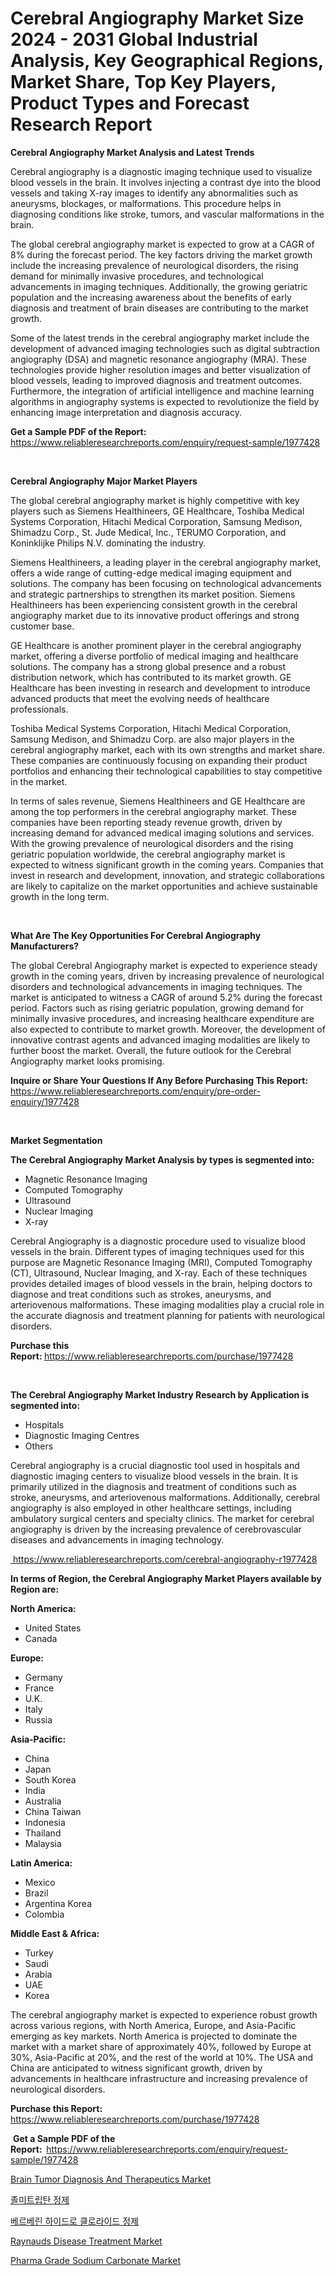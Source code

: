 <p><h1>Cerebral Angiography Market Size 2024 - 2031 Global Industrial Analysis, Key Geographical Regions, Market Share, Top Key Players, Product Types and Forecast Research Report</h1></p><p><strong>Cerebral Angiography Market Analysis and Latest Trends</strong></p>
<p><p>Cerebral angiography is a diagnostic imaging technique used to visualize blood vessels in the brain. It involves injecting a contrast dye into the blood vessels and taking X-ray images to identify any abnormalities such as aneurysms, blockages, or malformations. This procedure helps in diagnosing conditions like stroke, tumors, and vascular malformations in the brain.</p><p>The global cerebral angiography market is expected to grow at a CAGR of 8% during the forecast period. The key factors driving the market growth include the increasing prevalence of neurological disorders, the rising demand for minimally invasive procedures, and technological advancements in imaging techniques. Additionally, the growing geriatric population and the increasing awareness about the benefits of early diagnosis and treatment of brain diseases are contributing to the market growth.</p><p>Some of the latest trends in the cerebral angiography market include the development of advanced imaging technologies such as digital subtraction angiography (DSA) and magnetic resonance angiography (MRA). These technologies provide higher resolution images and better visualization of blood vessels, leading to improved diagnosis and treatment outcomes. Furthermore, the integration of artificial intelligence and machine learning algorithms in angiography systems is expected to revolutionize the field by enhancing image interpretation and diagnosis accuracy.</p></p>
<p><strong>Get a Sample PDF of the Report:&nbsp;</strong> <a href="https://www.reliableresearchreports.com/enquiry/request-sample/1977428">https://www.reliableresearchreports.com/enquiry/request-sample/1977428</a></p>
<p>&nbsp;</p>
<p><strong>Cerebral Angiography Major Market Players</strong></p>
<p><p>The global cerebral angiography market is highly competitive with key players such as Siemens Healthineers, GE Healthcare, Toshiba Medical Systems Corporation, Hitachi Medical Corporation, Samsung Medison, Shimadzu Corp., St. Jude Medical, Inc., TERUMO Corporation, and Koninklijke Philips N.V. dominating the industry.</p><p>Siemens Healthineers, a leading player in the cerebral angiography market, offers a wide range of cutting-edge medical imaging equipment and solutions. The company has been focusing on technological advancements and strategic partnerships to strengthen its market position. Siemens Healthineers has been experiencing consistent growth in the cerebral angiography market due to its innovative product offerings and strong customer base.</p><p>GE Healthcare is another prominent player in the cerebral angiography market, offering a diverse portfolio of medical imaging and healthcare solutions. The company has a strong global presence and a robust distribution network, which has contributed to its market growth. GE Healthcare has been investing in research and development to introduce advanced products that meet the evolving needs of healthcare professionals.</p><p>Toshiba Medical Systems Corporation, Hitachi Medical Corporation, Samsung Medison, and Shimadzu Corp. are also major players in the cerebral angiography market, each with its own strengths and market share. These companies are continuously focusing on expanding their product portfolios and enhancing their technological capabilities to stay competitive in the market.</p><p>In terms of sales revenue, Siemens Healthineers and GE Healthcare are among the top performers in the cerebral angiography market. These companies have been reporting steady revenue growth, driven by increasing demand for advanced medical imaging solutions and services. With the growing prevalence of neurological disorders and the rising geriatric population worldwide, the cerebral angiography market is expected to witness significant growth in the coming years. Companies that invest in research and development, innovation, and strategic collaborations are likely to capitalize on the market opportunities and achieve sustainable growth in the long term.</p></p>
<p>&nbsp;</p>
<p><strong>What Are The Key Opportunities For Cerebral Angiography Manufacturers?</strong></p>
<p><p>The global Cerebral Angiography market is expected to experience steady growth in the coming years, driven by increasing prevalence of neurological disorders and technological advancements in imaging techniques. The market is anticipated to witness a CAGR of around 5.2% during the forecast period. Factors such as rising geriatric population, growing demand for minimally invasive procedures, and increasing healthcare expenditure are also expected to contribute to market growth. Moreover, the development of innovative contrast agents and advanced imaging modalities are likely to further boost the market. Overall, the future outlook for the Cerebral Angiography market looks promising.</p></p>
<p><strong>Inquire or Share Your Questions If Any Before Purchasing This Report:</strong> <a href="https://www.reliableresearchreports.com/enquiry/pre-order-enquiry/1977428">https://www.reliableresearchreports.com/enquiry/pre-order-enquiry/1977428</a></p>
<p>&nbsp;</p>
<p><strong>Market Segmentation</strong></p>
<p><strong>The Cerebral Angiography Market Analysis by types is segmented into:</strong></p>
<p><ul><li>Magnetic Resonance Imaging</li><li>Computed Tomography</li><li>Ultrasound</li><li>Nuclear Imaging</li><li>X-ray</li></ul></p>
<p><p>Cerebral Angiography is a diagnostic procedure used to visualize blood vessels in the brain. Different types of imaging techniques used for this purpose are Magnetic Resonance Imaging (MRI), Computed Tomography (CT), Ultrasound, Nuclear Imaging, and X-ray. Each of these techniques provides detailed images of blood vessels in the brain, helping doctors to diagnose and treat conditions such as strokes, aneurysms, and arteriovenous malformations. These imaging modalities play a crucial role in the accurate diagnosis and treatment planning for patients with neurological disorders.</p></p>
<p><strong>Purchase this Report:&nbsp;</strong><a href="https://www.reliableresearchreports.com/purchase/1977428">https://www.reliableresearchreports.com/purchase/1977428</a></p>
<p>&nbsp;</p>
<p><strong>The Cerebral Angiography Market Industry Research by Application is segmented into:</strong></p>
<p><ul><li>Hospitals</li><li>Diagnostic Imaging Centres</li><li>Others</li></ul></p>
<p><p>Cerebral angiography is a crucial diagnostic tool used in hospitals and diagnostic imaging centers to visualize blood vessels in the brain. It is primarily utilized in the diagnosis and treatment of conditions such as stroke, aneurysms, and arteriovenous malformations. Additionally, cerebral angiography is also employed in other healthcare settings, including ambulatory surgical centers and specialty clinics. The market for cerebral angiography is driven by the increasing prevalence of cerebrovascular diseases and advancements in imaging technology.</p></p>
<p><a href="https://www.reliableresearchreports.com/cerebral-angiography-r1977428">&nbsp;https://www.reliableresearchreports.com/cerebral-angiography-r1977428</a></p>
<p><strong>In terms of Region, the Cerebral Angiography Market Players available by Region are:</strong></p>
<p>
    <p> <strong> North America: </strong>
        <ul>
            <li>United States</li>
            <li>Canada</li>
        </ul>
        </p> 
    <p> <strong> Europe: </strong>
        <ul>
            <li>Germany</li>
            <li>France</li>
            <li>U.K.</li>
            <li>Italy</li>
            <li>Russia</li>
        </ul>
        </p> 
    <p> <strong> Asia-Pacific: </strong>
        <ul>
            <li>China</li>
            <li>Japan</li>
            <li>South Korea</li>
            <li>India</li>
            <li>Australia</li>
            <li>China Taiwan</li>
            <li>Indonesia</li>
            <li>Thailand</li>
            <li>Malaysia</li>
        </ul>
        </p> 
    <p> <strong> Latin America: </strong>
        <ul>
            <li>Mexico</li>
            <li>Brazil</li>
            <li>Argentina Korea</li>
            <li>Colombia</li>
        </ul>
        </p> 
    <p> <strong> Middle East & Africa: </strong>
        <ul>
            <li>Turkey</li>
            <li>Saudi</li>
            <li>Arabia</li>
            <li>UAE</li>
            <li>Korea</li>
        </ul>
    </p>
    </p>
<p><p>The cerebral angiography market is expected to experience robust growth across various regions, with North America, Europe, and Asia-Pacific emerging as key markets. North America is projected to dominate the market with a market share of approximately 40%, followed by Europe at 30%, Asia-Pacific at 20%, and the rest of the world at 10%. The USA and China are anticipated to witness significant growth, driven by advancements in healthcare infrastructure and increasing prevalence of neurological disorders.</p></p>
<p><strong>Purchase this Report: </strong><a href="https://www.reliableresearchreports.com/purchase/1977428">https://www.reliableresearchreports.com/purchase/1977428</a></p>
<p>&nbsp;<strong>Get a Sample PDF of the Report:&nbsp;&nbsp;</strong><a href="https://www.reliableresearchreports.com/enquiry/request-sample/1977428">https://www.reliableresearchreports.com/enquiry/request-sample/1977428</a></p>
<p><strong></strong></p>
<p><p><a href="https://github.com/fiixsa/Market-Research-Report-List-2/blob/main/brain-tumor-diagnosis-and-therapeutics-market.md">Brain Tumor Diagnosis And Therapeutics Market</a></p><p><a href="https://github.com/khytkeqagplkzqvh/Market-Research-Report-List-2/blob/main/590778342833.md">졸미트립탄 정제</a></p><p><a href="https://github.com/TimmyMann6767/Market-Research-Report-List-1/blob/main/799907442834.md">베르베린 하이드로 클로라이드 정제</a></p><p><a href="https://github.com/Airanohannonzb68e5pb53oc1/Market-Research-Report-List-2/blob/main/raynauds-disease-treatment-market.md">Raynauds Disease Treatment Market</a></p><p><a href="https://issuu.com/reportprime-2/docs/pharma-grade-sodium-carbonate-market-size-2030.ppt">Pharma Grade Sodium Carbonate Market</a></p></p>